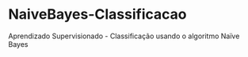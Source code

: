 # NaiveBayes-Classificacao
Aprendizado Supervisionado - Classificação usando o algoritmo Naïve Bayes
